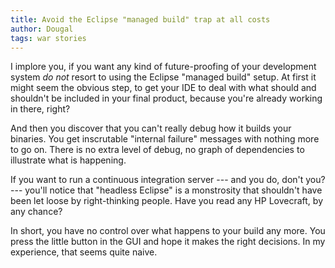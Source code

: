```yaml
---
title: Avoid the Eclipse "managed build" trap at all costs
author: Dougal
tags: war stories
---
```

I implore you, if you want any kind of future-proofing of your
development system *do not* resort to using the Eclipse "managed
build" setup. At first it might seem the obvious step, to get
your IDE to deal with what should and shouldn't be included in
your final product, because you're already working in there, right?

And then you discover that you can't really debug how it builds
your binaries. You get inscrutable "internal failure" messages with
nothing more to go on. There is no extra level of debug, no graph
of dependencies to illustrate what is happening.

If you want to run a continuous integration server --- and you do,
don't you? --- you'll notice that "headless Eclipse" is a monstrosity
that shouldn't have been let loose by right-thinking people. Have
you read any HP Lovecraft, by any chance?

In short, you have no control over what happens to your build
any more. You press the little button in the GUI and hope it makes
the right decisions. In my experience, that seems quite naive.
